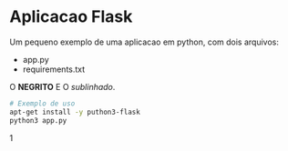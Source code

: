 # Aplicacao Flask

Um pequeno exemplo de uma aplicacao em python, com dois arquivos:

- app.py
- requirements.txt

O **NEGRITO** E O *sublinhado*.

```bash
# Exemplo de uso
apt-get install -y puthon3-flask
python3 app.py
```


1
